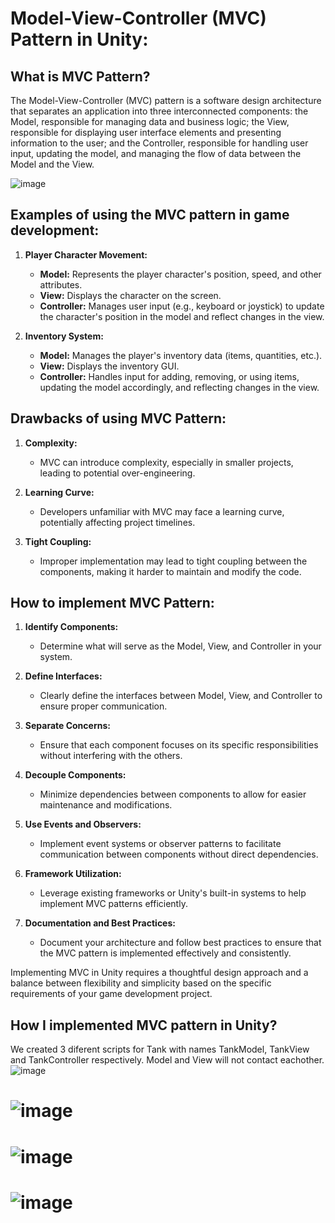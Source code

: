 # Model-View-Controller (MVC) Pattern in Unity:

## **What is MVC Pattern?**

The Model-View-Controller (MVC) pattern is a software design architecture that separates an application into three interconnected components: the Model, responsible for managing data and business logic; the View, responsible for displaying user interface elements and presenting information to the user; and the Controller, responsible for handling user input, updating the model, and managing the flow of data between the Model and the View.

![image](https://github.com/iAmSidh108/DP_SingletonPattern/assets/63715240/c7b12e2c-9b09-4d60-b004-6d15385ed737)

## **Examples of using the MVC pattern in game development:**

1. **Player Character Movement:**
   - **Model:** Represents the player character's position, speed, and other attributes.
   - **View:** Displays the character on the screen.
   - **Controller:** Manages user input (e.g., keyboard or joystick) to update the character's position in the model and reflect changes in the view.

2. **Inventory System:**
   - **Model:** Manages the player's inventory data (items, quantities, etc.).
   - **View:** Displays the inventory GUI.
   - **Controller:** Handles input for adding, removing, or using items, updating the model accordingly, and reflecting changes in the view.

## **Drawbacks of using MVC Pattern:**

1. **Complexity:**
   - MVC can introduce complexity, especially in smaller projects, leading to potential over-engineering.

2. **Learning Curve:**
   - Developers unfamiliar with MVC may face a learning curve, potentially affecting project timelines.

3. **Tight Coupling:**
   - Improper implementation may lead to tight coupling between the components, making it harder to maintain and modify the code.

## **How to implement MVC Pattern:**

1. **Identify Components:**
   - Determine what will serve as the Model, View, and Controller in your system.

2. **Define Interfaces:**
   - Clearly define the interfaces between Model, View, and Controller to ensure proper communication.

3. **Separate Concerns:**
   - Ensure that each component focuses on its specific responsibilities without interfering with the others.

4. **Decouple Components:**
   - Minimize dependencies between components to allow for easier maintenance and modifications.

5. **Use Events and Observers:**
   - Implement event systems or observer patterns to facilitate communication between components without direct dependencies.

6. **Framework Utilization:**
   - Leverage existing frameworks or Unity's built-in systems to help implement MVC patterns efficiently.

7. **Documentation and Best Practices:**
   - Document your architecture and follow best practices to ensure that the MVC pattern is implemented effectively and consistently.

Implementing MVC in Unity requires a thoughtful design approach and a balance between flexibility and simplicity based on the specific requirements of your game development project.

## How I implemented MVC pattern in Unity?
We created 3 diferent scripts for Tank with names TankModel, TankView and TankController respectively. Model and View will not contact eachother.
![image](https://github.com/iAmSidh108/DP_SingletonPattern/assets/63715240/c473d98a-a4a0-4a5e-9f48-c82ea7ce5ea8)

![image](https://github.com/iAmSidh108/DP_SingletonPattern/assets/63715240/6b940f91-1aa3-488c-872f-a4260bd6fcdb)
===========================================================================================================================
![image](https://github.com/iAmSidh108/DP_SingletonPattern/assets/63715240/6c825ba9-0ce9-4b8f-b12e-c8fdece087b1)
===========================================================================================================================
![image](https://github.com/iAmSidh108/DP_SingletonPattern/assets/63715240/c0e51b3c-5c37-49df-aa26-ad0b41ed7d59)
===========================================================================================================================



